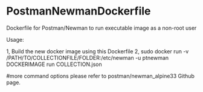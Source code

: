 # PostmanNewmanDockerfile
Dockerfile for Postman/Newman to run executable image as a non-root user


Usage:

1, Build the new docker image using this Dockerfile
2, sudo docker run -v /PATH/TO/COLLECTIONFILE/FOLDER:/etc/newman -u ptnewman DOCKERIMAGE run COLLECTION.json

#more command options please refer to postman/newman_alpine33 Github page.

